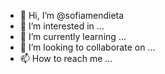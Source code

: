 - 👋 Hi, I’m @sofiamendieta
- 👀 I’m interested in ...
- 🌱 I’m currently learning ...
- 💞️ I’m looking to collaborate on ...
- 📫 How to reach me ...

<!---
sofiamendieta/sofiamendieta is a ✨ special ✨ repository because its `README.md` (this file) appears on your GitHub profile.
You can click the Preview link to take a look at your changes.
--->
